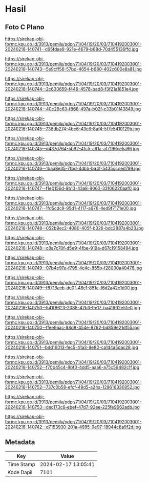 # Hasil

## Foto C Plano

https://sirekap-obj-formc.kpu.go.id/3913/pemilu/pdpr/71/04/19/20/03/7104192003001-20240216-140741--d65fdae9-921e-4679-b88d-70d455136ffd.jpg

https://sirekap-obj-formc.kpu.go.id/3913/pemilu/pdpr/71/04/19/20/03/7104192003001-20240216-140743--5e9cff56-57bd-4654-b680-402c600e8a81.jpg

https://sirekap-obj-formc.kpu.go.id/3913/pemilu/pdpr/71/04/19/20/03/7104192003001-20240216-140744--2c630659-f449-4578-bad8-f3f21a1851e4.jpg

https://sirekap-obj-formc.kpu.go.id/3913/pemilu/pdpr/71/04/19/20/03/7104192003001-20240216-140744--40c29c63-f868-497a-b02f-c33b01f43849.jpg

https://sirekap-obj-formc.kpu.go.id/3913/pemilu/pdpr/71/04/19/20/03/7104192003001-20240216-140745--738db274-4bc6-43c6-8af4-5f7e5410129b.jpg

https://sirekap-obj-formc.kpu.go.id/3913/pemilu/pdpr/71/04/19/20/03/7104192003001-20240216-140745--d437d764-5b92-41c5-a61a-af7196ce5a96.jpg

https://sirekap-obj-formc.kpu.go.id/3913/pemilu/pdpr/71/04/19/20/03/7104192003001-20240216-140746--1baa8e35-7fbd-4dbb-ba4f-5435ccded799.jpg

https://sirekap-obj-formc.kpu.go.id/3913/pemilu/pdpr/71/04/19/20/03/7104192003001-20240216-140747--f1e0156d-9b13-43a8-9063-33106220aaf0.jpg

https://sirekap-obj-formc.kpu.go.id/3913/pemilu/pdpr/71/04/19/20/03/7104192003001-20240216-140747--1fd5cdc9-95d1-4117-a676-4ed9f7171e00.jpg

https://sirekap-obj-formc.kpu.go.id/3913/pemilu/pdpr/71/04/19/20/03/7104192003001-20240216-140748--052b9ec2-4080-405f-b329-bdc2887a4b23.jpg

https://sirekap-obj-formc.kpu.go.id/3913/pemilu/pdpr/71/04/19/20/03/7104192003001-20240216-140748--c8a7c70f-d5e9-4fbe-919a-d67c19158494.jpg

https://sirekap-obj-formc.kpu.go.id/3913/pemilu/pdpr/71/04/19/20/03/7104192003001-20240216-140749--07b4e97e-f795-4c4c-855b-f28030a40476.jpg

https://sirekap-obj-formc.kpu.go.id/3913/pemilu/pdpr/71/04/19/20/03/7104192003001-20240216-140749--f6713aeb-de0f-48c1-851c-f6d2a42c1d00.jpg

https://sirekap-obj-formc.kpu.go.id/3913/pemilu/pdpr/71/04/19/20/03/7104192003001-20240216-140750--541f8623-2088-42b3-9e17-ba41602e51e0.jpg

https://sirekap-obj-formc.kpu.go.id/3913/pemilu/pdpr/71/04/19/20/03/7104192003001-20240216-140750--ffee9aac-88d8-454e-8792-bd859e21df55.jpg

https://sirekap-obj-formc.kpu.go.id/3913/pemilu/pdpr/71/04/19/20/03/7104192003001-20240216-140751--bdd16013-fec5-41a3-9e80-ca1d4a5dac28.jpg

https://sirekap-obj-formc.kpu.go.id/3913/pemilu/pdpr/71/04/19/20/03/7104192003001-20240216-140752--f70b45c4-8bf3-4dd5-aaa6-a75c59482c1f.jpg

https://sirekap-obj-formc.kpu.go.id/3913/pemilu/pdpr/71/04/19/20/03/7104192003001-20240216-140752--737c0b58-efcf-49d5-a24a-129616330852.jpg

https://sirekap-obj-formc.kpu.go.id/3913/pemilu/pdpr/71/04/19/20/03/7104192003001-20240216-140753--dec173c6-ebef-47d7-92ee-225fe9662adb.jpg

https://sirekap-obj-formc.kpu.go.id/3913/pemilu/pdpr/71/04/19/20/03/7104192003001-20240216-140742--d7153930-201a-4995-9e97-18944c8a9f2d.jpg


## Metadata

| Key        | Value               |
| ---------- | ------------------- |
| Time Stamp | 2024-02-17 13:05:41 |
| Kode Dapil | 7101                |



